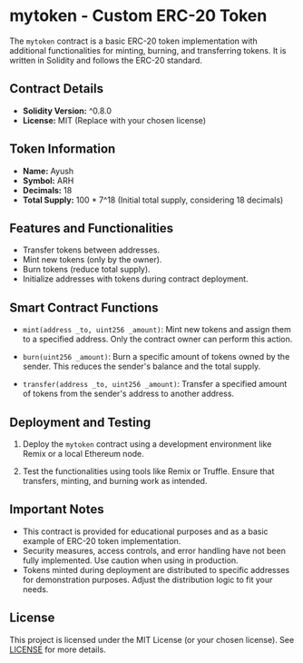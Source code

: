 # mytoken - Custom ERC-20 Token

The `mytoken` contract is a basic ERC-20 token implementation with additional functionalities for minting, burning, and transferring tokens. It is written in Solidity and follows the ERC-20 standard.

## Contract Details

- **Solidity Version:** ^0.8.0
- **License:** MIT (Replace with your chosen license)

## Token Information

- **Name:** Ayush
- **Symbol:** ARH
- **Decimals:** 18
- **Total Supply:** 100 * 7^18 (Initial total supply, considering 18 decimals)

## Features and Functionalities

- Transfer tokens between addresses.
- Mint new tokens (only by the owner).
- Burn tokens (reduce total supply).
- Initialize addresses with tokens during contract deployment.

## Smart Contract Functions

- `mint(address _to, uint256 _amount)`: Mint new tokens and assign them to a specified address. Only the contract owner can perform this action.

- `burn(uint256 _amount)`: Burn a specific amount of tokens owned by the sender. This reduces the sender's balance and the total supply.

- `transfer(address _to, uint256 _amount)`: Transfer a specified amount of tokens from the sender's address to another address.

## Deployment and Testing

1. Deploy the `mytoken` contract using a development environment like Remix or a local Ethereum node.

2. Test the functionalities using tools like Remix or Truffle. Ensure that transfers, minting, and burning work as intended.

## Important Notes

- This contract is provided for educational purposes and as a basic example of ERC-20 token implementation.
- Security measures, access controls, and error handling have not been fully implemented. Use caution when using in production.
- Tokens minted during deployment are distributed to specific addresses for demonstration purposes. Adjust the distribution logic to fit your needs.

## License

This project is licensed under the MIT License (or your chosen license). See [LICENSE](LICENSE) for more details.
